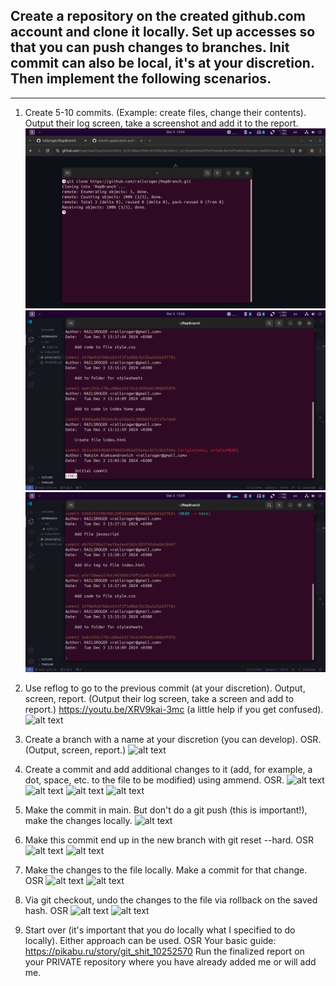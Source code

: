## Create a repository on the created github.com account and clone it locally. Set up accesses so that you can push changes to branches. Init commit can also be local, it's at your discretion. Then implement the following scenarios.
-------------------------------------------------------------------------------------------------------------------

1. Create 5-10 commits. (Example: create files, change their contents). Output their log screen, take a screenshot and add it to the report.
![Result](https://github.com/railsroger/Maksim_Aleksandrovich_DOS24/blob/main/Homework_Lesson10_Repository/images/clonerepo.png)
![Result](https://github.com/railsroger/Maksim_Aleksandrovich_DOS24/blob/main/Homework_Lesson10_Repository/images/Screenshot%20From%202024-12-03%2013-29-01.png)
![Result](https://github.com/railsroger/Maksim_Aleksandrovich_DOS24/blob/main/Homework_Lesson10_Repository/images/Screenshot%20From%202024-12-03%2013-29-14.png)

2. Use reflog to go to the previous commit (at your discretion). Output, screen, report. (Output their log screen, take a screen and add to report.)
https://youtu.be/XRV9kai-3mc (a little help if you get confused).
![alt text](<Screenshot From 2024-12-03 14-38-45.png>)

3. Create a branch with a name at your discretion (you can develop). OSR. (Output, screen, report.)
![alt text](<Screenshot From 2024-12-03 14-47-17.png>)

4. Create a commit and add additional changes to it (add, for example, a dot, space, etc. to the file to be modified) using ammend. OSR.
![alt text](<Screenshot From 2024-12-03 15-03-44.png>)
![alt text](<Screenshot From 2024-12-03 15-05-37.png>)
![alt text](<Screenshot From 2024-12-03 15-15-16.png>)
![alt text](<Screenshot From 2024-12-03 15-15-38.png>)

5. Make the commit in main. But don't do a git push (this is important!), make the changes locally.
![alt text](<Screenshot From 2024-12-03 15-19-22.png>)

6. Make this commit end up in the new branch with git reset --hard. OSR
![alt text](<Screenshot From 2024-12-03 15-26-19.png>)
![alt text](<Screenshot From 2024-12-03 15-26-48.png>)

7.  Make the changes to the file locally. Make a commit for that change. OSR
![alt text](<Screenshot From 2024-12-03 15-31-26.png>)
![alt text](<Screenshot From 2024-12-03 15-31-41.png>)

8. Via git checkout, undo the changes to the file via rollback on the saved hash. OSR
![alt text](<Screenshot From 2024-12-03 15-48-38.png>)
![alt text](<Screenshot From 2024-12-03 15-49-32.png>)

9. Start over (it's important that you do locally what I specified to do locally). Either approach can be used. OSR
Your basic guide: https://pikabu.ru/story/git_shit_10252570
Run the finalized report on your PRIVATE repository where you have already added me or will add me.

